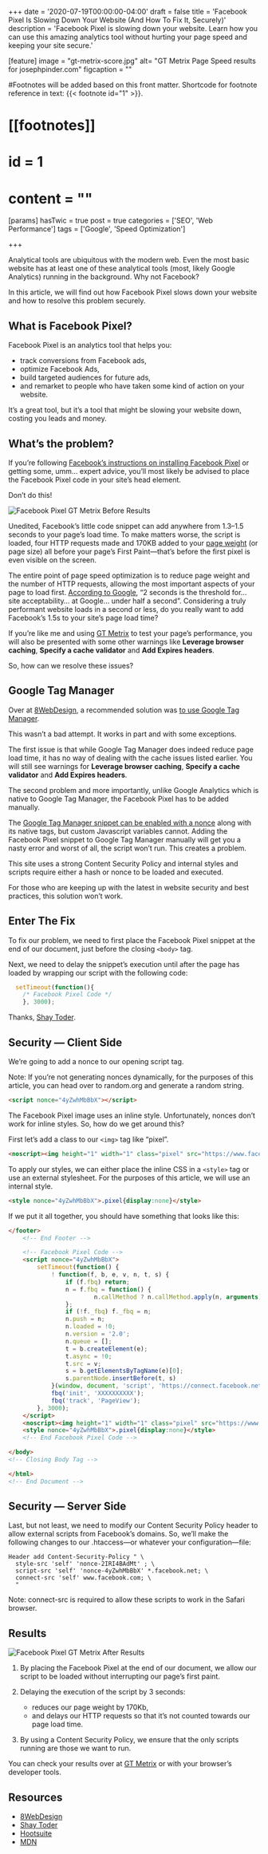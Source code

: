 +++
date = '2020-07-19T00:00:00-04:00'
draft = false
title = 'Facebook Pixel Is Slowing Down Your Website (And How To Fix It, Securely)'
description = 'Facebook Pixel is slowing down your website. Learn how you can use this amazing analytics tool without hurting your page speed and keeping your site secure.'

[feature]
  image = "gt-metrix-score.jpg"
  alt= "GT Metrix Page Speed results for josephpinder.com"
  figcaption = ""

#Footnotes will be added based on this front matter. Shortcode for footnote reference in text: {{< footnote id="1" >}}.

# [[footnotes]]
#   id = 1
#   content = ""

[params]
	hasTwic = true
	post = true
  categories = ['SEO', 'Web Performance']
  tags = ['Google', 'Speed Optimization']

+++


Analytical tools are ubiquitous with the modern web. Even the most basic website has at least one of these analytical tools (most, likely Google Analytics) running in the background. Why not Facebook?

In this article, we will find out how Facebook Pixel slows down your website and how to resolve this problem securely.

## What is Facebook Pixel?

Facebook Pixel is an analytics tool that helps you:

- track conversions from Facebook ads,
- optimize Facebook Ads,
- build targeted audiences for future ads,
- and remarket to people who have taken some kind of action on your website.

It’s a great tool, but it’s a tool that might be slowing your website down, costing you leads and money.

## What’s the problem?

If you’re following [Facebook’s instructions on installing Facebook Pixel](https://web.archive.org/web/20240103080305/https://www.facebook.com/business/help/952192354843755?id=1205376682832142) or getting some, umm… expert advice, you’ll most likely be advised to place the Facebook Pixel code in your site’s head element.

Don’t do this!

![Facebook Pixel GT Metrix Before Results](joseph-pinder-gt-metrix-facebook-pixel-before-results.jpg "Fig.1.1 Facebook Pixel GT Metrix Before Results")

Unedited, Facebook’s little code snippet can add anywhere from 1.3–1.5 seconds to your page’s load time. To make matters worse, the script is loaded, four HTTP requests made and 170KB added to your [page weight](https://web.archive.org/web/20240103080305/https://whatdoesmysitecost.com/) (or page size) all before your page’s First Paint—that’s before the first pixel is even visible on the screen.

The entire point of page speed optimization is to reduce page weight and the number of HTTP requests, allowing the most important aspects of your page to load first. [According to Google](https://web.archive.org/web/20240103080305/https://webmasters.googleblog.com/2010/05/you-and-site-performance-sitting-in.html), “2 seconds is the threshold for… site acceptability… at Google… under half a second”. Considering a truly performant website loads in a second or less, do you really want to add Facebook’s 1.5s to your site’s page load time?

If you’re like me and using [GT Metrix](https://web.archive.org/web/20240103080305/https://gtmetrix.com/) to test your page’s performance, you will also be presented with some other warnings like **Leverage browser caching**, **Specify a cache validator** and **Add Expires headers**.

So, how can we resolve these issues?

## Google Tag Manager

Over at [8WebDesign](https://web.archive.org/web/20240103080305/https://www.8webdesign.com.au/), a recommended solution was [to use Google Tag Manager](https://web.archive.org/web/20240103080305/https://www.8webdesign.com.au/website-speed/facebook-pixel-making-website-slower/).

This wasn’t a bad attempt. It works in part and with some exceptions.

The first issue is that while Google Tag Manager does indeed reduce page load time, it has no way of dealing with the cache issues listed earlier. You will still see warnings for  **Leverage browser caching**, **Specify a cache validator** and **Add Expires headers**.

The second problem and more importantly, unlike Google Analytics which is native to Google Tag Manager, the Facebook Pixel has to be added manually.

The [Google Tag Manager snippet can be enabled with a nonce](https://web.archive.org/web/20240103080305/https://developers.google.com/tag-manager/web/csp) along with its native tags, but custom Javascript variables cannot. Adding the Facebook Pixel snippet to Google Tag Manager manually will get you a nasty error and worst of all, the script won’t run. This creates a problem.

This site uses a strong Content Security Policy and internal styles and scripts require either a hash or nonce to be loaded and executed.

For those who are keeping up with the latest in website security and best practices, this solution won’t work.

## Enter The Fix

To fix our problem, we need to first place the Facebook Pixel snippet at the end of our document, just before the closing `<body>` tag.

Next, we need to delay the snippet’s execution until after the page has loaded by wrapping our script with the following code:

```js
  setTimeout(function(){
    /* Facebook Pixel Code */
    }, 3000);
```

Thanks, [Shay Toder](https://web.archive.org/web/20240103080305/https://www.shaytoder.com/improving-page-speed-when-using-facebook-pixel/).

## Security — Client Side

We’re going to add a nonce to our opening script tag.

Note: If you’re not generating nonces dynamically, for the purposes of this article, you can head over to random.org and generate a random string.

```html
<script nonce="4yZwhMbBbX"></script>
```
    
The Facebook Pixel image uses an inline style. Unfortunately, nonces don’t work for inline styles. So, how do we get around this?

First let’s add a class to our `<img>` tag like “pixel”.

```html
<noscript><img height="1" width="1" class="pixel" src="https://www.facebook.com/tr?id=YOUR_FACEBOOK_APP_ID&ev=PageView&noscript=1"/></noscript>
```

To apply our styles, we can either place the inline CSS in a `<style>` tag or use an external stylesheet. For the purposes of this article, we will use an internal style.

```html
<style nonce="4yZwhMbBbX">.pixel{display:none}</style>
```

If we put it all together, you should have something that looks like this:

```html
</footer>
	<!-- End Footer -->

	<!-- Facebook Pixel Code -->
	<script nonce="4yZwhMbBbX">
		setTimeout(function() {
			! function(f, b, e, v, n, t, s) {
				if (f.fbq) return;
				n = f.fbq = function() {
						n.callMethod ? n.callMethod.apply(n, arguments) : n.queue.push(arguments)
				};
				if (!f._fbq) f._fbq = n;
				n.push = n;
				n.loaded = !0;
				n.version = '2.0';
				n.queue = [];
				t = b.createElement(e);
				t.async = !0;
				t.src = v;
				s = b.getElementsByTagName(e)[0];
				s.parentNode.insertBefore(t, s)
			}(window, document, 'script', 'https://connect.facebook.net/en_US/fbevents.js');
			fbq('init', 'XXXXXXXXXX');
			fbq('track', 'PageView');
		}, 3000);
	</script>
	<noscript><img height="1" width="1" class="pixel" src="https://www.facebook.com/tr?id=XXXXXXXXXX&ev=PageView&noscript=1"/></noscript>
	<style nonce="4yZwhMbBbX">.pixel{display:none}</style>
	<!-- End Facebook Pixel Code -->

</body>
<!-- Closing Body Tag -->

</html>
<!-- End Document -->
```

## Security — Server Side

Last, but not least, we need to modify our Content Security Policy header to allow external scripts from Facebook’s domains. So, we’ll make the following changes to our .htaccess—or whatever your configuration—file:

```
Header add Content-Security-Policy " \
  style-src 'self' 'nonce-2IRI4BAdMt' ; \
  script-src 'self' 'nonce-4yZwhMbBbX' *.facebook.net; \
  connect-src 'self' www.facebook.com; \
  "
```

Note: connect-src is required to allow these scripts to work in the Safari browser.

## Results

![Facebook Pixel GT Metrix After Results](joseph-pinder-gt-metrix-facebook-pixel-after-results.jpg "Fig.1.2 — Facebook Pixel GT Metrix After Results")

1. By placing the Facebook Pixel at the end of our document, we allow our script to be loaded without interrupting our page’s first paint.

2. Delaying the execution of the script by 3 seconds:
    
    - reduces our page weight by 170Kb,  
    - and delays our HTTP requests so that it’s not counted towards our page load time.

3. By using a Content Security Policy, we ensure that the only scripts running are those we want to run.

You can check your results over at [GT Metrix](https://web.archive.org/web/20240103080305/https://gtmetrix.com/) or with your browser’s developer tools.

## Resources  

- [8WebDesign](https://web.archive.org/web/20220410113927/https://www.8webdesign.com.au/website-speed/facebook-pixel-making-website-slower/)  
- [Shay Toder](https://web.archive.org/web/20220410113927/https://www.shaytoder.com/improving-page-speed-when-using-facebook-pixel/)  
- [Hootsuite](https://web.archive.org/web/20220410113927/https://blog.hootsuite.com/facebook-pixel/)  
- [MDN](https://developer.mozilla.org/)  
